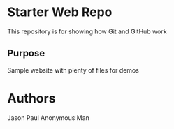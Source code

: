 # Starter Web Repo

This repository is for showing how Git and GitHub work

## Purpose

Sample website with plenty of files for demos

# Authors
Jason
Paul
Anonymous Man